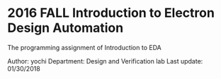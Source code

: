 # 2016 FALL Introduction to Electron Design Automation                                                                         
The programming assignment of Introduction to EDA

Author: yochi
Department: Design and Verification lab
Last update: 01/30/2018
